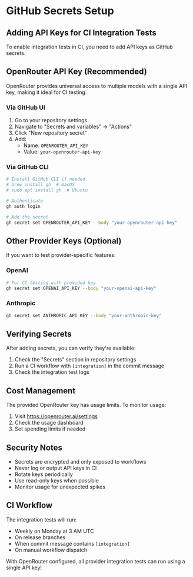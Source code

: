 # GitHub Secrets Setup

## Adding API Keys for CI Integration Tests

To enable integration tests in CI, you need to add API keys as GitHub secrets.

## OpenRouter API Key (Recommended)

OpenRouter provides universal access to multiple models with a single API key, making it ideal for CI testing.

### Via GitHub UI

1. Go to your repository settings
2. Navigate to "Secrets and variables" → "Actions"
3. Click "New repository secret"
4. Add:
   - Name: `OPENROUTER_API_KEY`
   - Value: `your-openrouter-api-key`

### Via GitHub CLI

```bash
# Install GitHub CLI if needed
# brew install gh  # macOS
# sudo apt install gh  # Ubuntu

# Authenticate
gh auth login

# Add the secret
gh secret set OPENROUTER_API_KEY --body "your-openrouter-api-key"
```

## Other Provider Keys (Optional)

If you want to test provider-specific features:

### OpenAI
```bash
# For CI testing with provided key
gh secret set OPENAI_API_KEY --body "your-openai-api-key"
```

### Anthropic
```bash
gh secret set ANTHROPIC_API_KEY --body "your-anthropic-key"
```

## Verifying Secrets

After adding secrets, you can verify they're available:

1. Check the "Secrets" section in repository settings
2. Run a CI workflow with `[integration]` in the commit message
3. Check the integration test logs

## Cost Management

The provided OpenRouter key has usage limits. To monitor usage:
1. Visit https://openrouter.ai/settings
2. Check the usage dashboard
3. Set spending limits if needed

## Security Notes

- Secrets are encrypted and only exposed to workflows
- Never log or output API keys in CI
- Rotate keys periodically
- Use read-only keys when possible
- Monitor usage for unexpected spikes

## CI Workflow

The integration tests will run:
- Weekly on Monday at 3 AM UTC
- On release branches
- When commit message contains `[integration]`
- On manual workflow dispatch

With OpenRouter configured, all provider integration tests can run using a single API key!